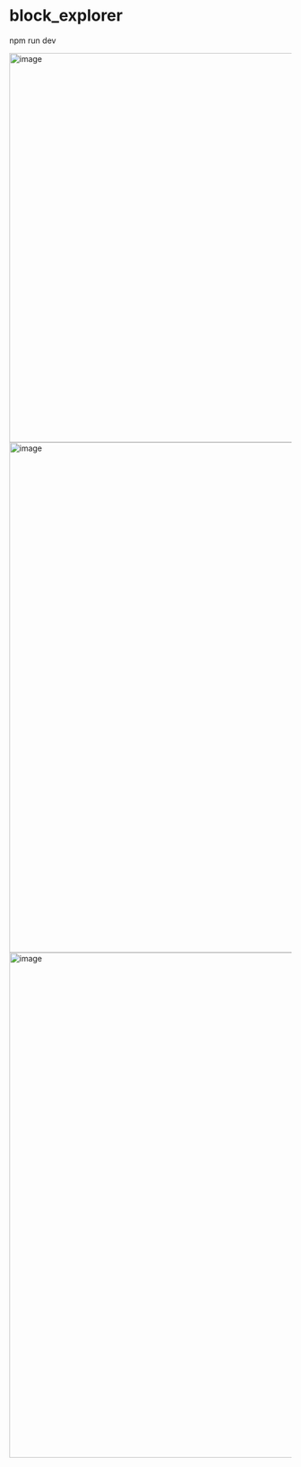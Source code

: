 # block_explorer

npm run dev

<img width="695" alt="image" src="https://user-images.githubusercontent.com/34758484/152705161-126479d9-fb36-4518-8537-27281c01251f.png">

<img width="911" alt="image" src="https://user-images.githubusercontent.com/34758484/152704925-f6f3d513-294f-4e8f-8fb2-c61e3096b11c.png">

<img width="902" alt="image" src="https://user-images.githubusercontent.com/34758484/152704938-dc9c1f42-537b-4efd-b33e-7bfff21b4749.png">
